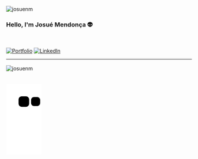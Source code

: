 <p align="left"> <img src="https://komarev.com/ghpvc/?username=josuenm&label=Profile%20views&color=0e75b6&style=flat" alt="josuenm" /> </p>

### Hello, I'm Josué Mendonça 👽

<br />
    
[![Portfolio](https://img.shields.io/badge/website-000000?style=for-the-badge&logo=About.me&logoColor=white)](https://josuenm.vercel.app)
[![LinkedIn](https://img.shields.io/badge/LinkedIn-0077B5?style=for-the-badge&logo=linkedin&logoColor=white)](https://www.linkedin.com/in/josuemendonca)
</div>

<hr />

<img align="center" src="https://github-readme-streak-stats.herokuapp.com/?user=josuenm&hide_border=true" alt="josuenm" />

<div style="padding: 10px 0"></div>

![Snake animation](https://github.com/josuenm/josuenm/blob/output/github-contribution-grid-snake.svg)
